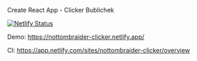 Create React App - Clicker Bublichek

[![Netlify Status](https://api.netlify.com/api/v1/badges/f2211b9c-f61a-41c9-8f5d-fff829908f16/deploy-status)](https://nottombraider-clicker.netlify.app/)

Demo: https://nottombraider-clicker.netlify.app/

CI: https://app.netlify.com/sites/nottombraider-clicker/overview
